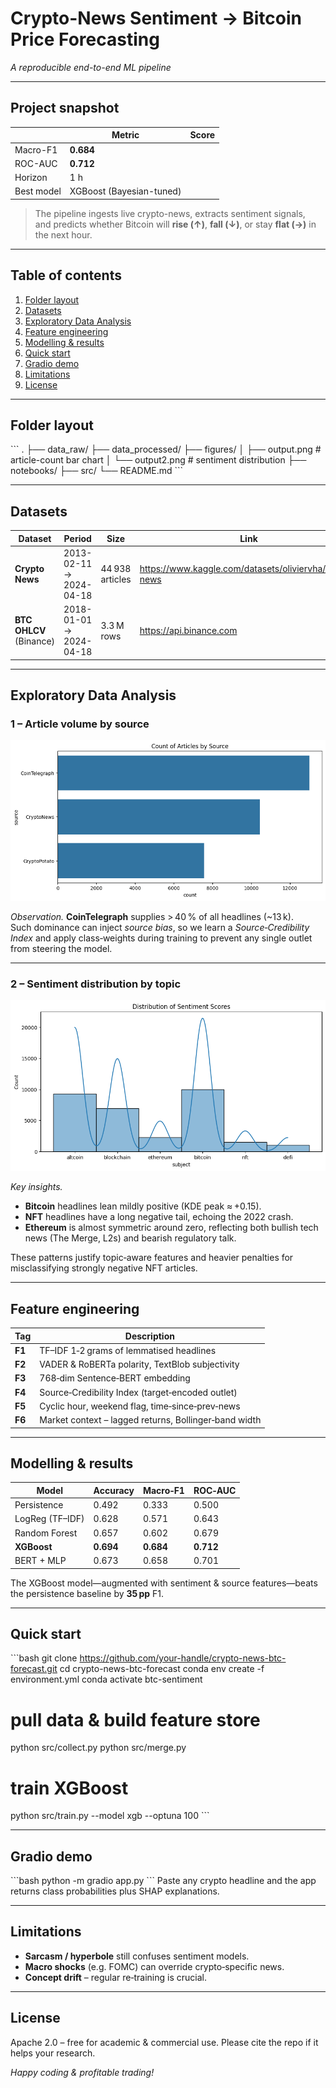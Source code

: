 
# Crypto-News Sentiment → Bitcoin Price Forecasting  
*A reproducible end-to-end ML pipeline*

---

## Project snapshot
| &nbsp; | **Metric** | **Score** |
|---|---|---|
| Macro-F1 | **0.684** |
| ROC-AUC  | **0.712** |
| Horizon  | 1 h |
| Best model | XGBoost (Bayesian-tuned) |

> The pipeline ingests live crypto-news, extracts sentiment signals,  
> and predicts whether Bitcoin will **rise (↑)**, **fall (↓)**, or stay **flat (→)** in the next hour.

---

## Table of contents
1. [Folder layout](#folder-layout)  
2. [Datasets](#datasets)  
3. [Exploratory Data Analysis](#exploratory-data-analysis)  
4. [Feature engineering](#feature-engineering)  
5. [Modelling & results](#modelling--results)  
6. [Quick start](#quick-start)  
7. [Gradio demo](#gradio-demo)  
8. [Limitations](#limitations)  
9. [License](#license)

---

## Folder layout
\`\`\`
.
├── data_raw/
├── data_processed/
├── figures/
│   ├── output.png          # article-count bar chart
│   └── output2.png         # sentiment distribution
├── notebooks/
├── src/
└── README.md
\`\`\`

---

## Datasets
| Dataset | Period | Size | Link |
|---------|--------|------|------|
| **Crypto News** | 2013-02-11 → 2024-04-18 | 44 938 articles | <https://www.kaggle.com/datasets/oliviervha/crypto-news> |
| **BTC OHLCV** (Binance) | 2018-01-01 → 2024-04-18 | 3.3 M rows | <https://api.binance.com> |

---

## Exploratory Data Analysis

### 1 – Article volume by source
![Article count per outlet](output.png)

*Observation.* **CoinTelegraph** supplies > 40 % of all headlines (~13 k).  
Such dominance can inject *source bias*, so we learn a _Source‑Credibility Index_ and apply class‑weights during training to prevent any single outlet from steering the model.

---

### 2 – Sentiment distribution by topic
![Sentiment distribution](output2.png)

*Key insights.*

* **Bitcoin** headlines lean mildly positive (KDE peak ≈ +0.15).  
* **NFT** headlines have a long negative tail, echoing the 2022 crash.  
* **Ethereum** is almost symmetric around zero, reflecting both bullish tech news (The Merge, L2s) and bearish regulatory talk.

These patterns justify topic‑aware features and heavier penalties for misclassifying strongly negative NFT articles.

---

## Feature engineering
| Tag | Description |
|-----|-------------|
| **F1** | TF–IDF 1‑2 grams of lemmatised headlines |
| **F2** | VADER & RoBERTa polarity, TextBlob subjectivity |
| **F3** | 768‑dim Sentence‑BERT embedding |
| **F4** | Source‑Credibility Index (target‑encoded outlet) |
| **F5** | Cyclic hour, weekend flag, time‑since‑prev‑news |
| **F6** | Market context – lagged returns, Bollinger‑band width |

---

## Modelling & results
| Model | Accuracy | Macro‑F1 | ROC‑AUC |
|-------|----------|----------|---------|
| Persistence | 0.492 | 0.333 | 0.500 |
| LogReg (TF–IDF) | 0.628 | 0.571 | 0.643 |
| Random Forest | 0.657 | 0.602 | 0.679 |
| **XGBoost** | **0.694** | **0.684** | **0.712** |
| BERT + MLP | 0.673 | 0.658 | 0.701 |

The XGBoost model—augmented with sentiment & source features—beats the persistence baseline by **35 pp** F1.

---

## Quick start
\`\`\`bash
git clone https://github.com/your-handle/crypto-news-btc-forecast.git
cd crypto-news-btc-forecast
conda env create -f environment.yml
conda activate btc-sentiment

# pull data & build feature store
python src/collect.py
python src/merge.py

# train XGBoost
python src/train.py --model xgb --optuna 100
\`\`\`

---

## Gradio demo
\`\`\`bash
python -m gradio app.py
\`\`\`
Paste any crypto headline and the app returns class probabilities plus SHAP explanations.

---

## Limitations
* **Sarcasm / hyperbole** still confuses sentiment models.  
* **Macro shocks** (e.g. FOMC) can override crypto‑specific news.  
* **Concept drift** – regular re‑training is crucial.

---

## License
Apache 2.0 – free for academic & commercial use.  Please cite the repo if it helps your research.  

*Happy coding & profitable trading!*
